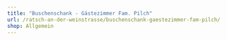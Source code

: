 ```yaml
---
title: "Buschenschank - Gästezimmer Fam. Pilch"
url: /ratsch-an-der-weinstrasse/buschenschank-gaestezimmer-fam-pilch/
shop: Allgemein
---
```

